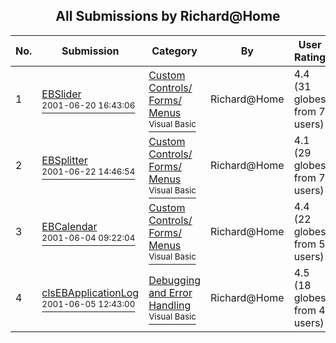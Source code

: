 ﻿<div align="center">

## All Submissions by Richard@Home

</div>

No.  | Submission | Category | By   | User Rating
---- | ---------- | -------- | ---- | -----------
1 | [EBSlider<br /><sup>2001-06-20 16:43:06</sup>](https://github.com/Planet-Source-Code/richard-home-ebslider__1-24253) | [Custom Controls/ Forms/  Menus<br /><sup>Visual Basic</sup>](../ByCategory/custom-controls-forms-menus__1-4.md) | Richard@Home | 4.4 (31 globes from 7 users)
2 | [EBSplitter<br /><sup>2001-06-22 14:46:54</sup>](https://github.com/Planet-Source-Code/richard-home-ebsplitter__1-24316) | [Custom Controls/ Forms/  Menus<br /><sup>Visual Basic</sup>](../ByCategory/custom-controls-forms-menus__1-4.md) | Richard@Home | 4.1 (29 globes from 7 users)
3 | [EBCalendar<br /><sup>2001-06-04 09:22:04</sup>](https://github.com/Planet-Source-Code/richard-home-ebcalendar__1-23666) | [Custom Controls/ Forms/  Menus<br /><sup>Visual Basic</sup>](../ByCategory/custom-controls-forms-menus__1-4.md) | Richard@Home | 4.4 (22 globes from 5 users)
4 | [clsEBApplicationLog<br /><sup>2001-06-05 12:43:00</sup>](https://github.com/Planet-Source-Code/richard-home-clsebapplicationlog__1-23791) | [Debugging and Error Handling<br /><sup>Visual Basic</sup>](../ByCategory/debugging-and-error-handling__1-26.md) | Richard@Home | 4.5 (18 globes from 4 users)
